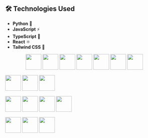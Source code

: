 ## 🛠️ Technologies Used
- **Python** 🐍
- **JavaScript** ⚡
- **TypeScript** 💙
- **React** ⚛️
- **Tailwind CSS** 🎨



<p align="center">
  <!-- Frontend -->
  <img src="https://cdn.jsdelivr.net/gh/devicons/devicon/icons/html5/html5-original.svg" width="50px"/> <!-- HTML -->
  <img src="https://cdn.jsdelivr.net/gh/devicons/devicon/icons/css3/css3-original.svg" width="50px"/> <!-- CSS -->
  <img src="https://cdn.jsdelivr.net/gh/devicons/devicon/icons/javascript/javascript-original.svg" width="50px"/> <!-- JavaScript -->
  <img src="https://cdn.jsdelivr.net/gh/devicons/devicon/icons/typescript/typescript-original.svg" width="50px"/> <!-- TypeScript -->
  <img src="https://cdn.jsdelivr.net/gh/devicons/devicon/icons/react/react-original.svg" width="50px"/> <!-- React -->
  <img src="https://cdn.jsdelivr.net/gh/devicons/devicon/icons/nextjs/nextjs-original.svg" width="50px"/> <!-- Next.js -->
  <img src="https://cdn.jsdelivr.net/gh/devicons/devicon/icons/tailwindcss/tailwindcss-original.svg" width="50px"/> <!-- Tailwind CSS -->
  
  <!-- Backend -->
  <img src="https://cdn.jsdelivr.net/gh/devicons/devicon/icons/nodejs/nodejs-original.svg" width="50px"/> <!-- Node.js -->
  <img src="https://cdn.jsdelivr.net/gh/devicons/devicon/icons/express/express-original.svg" width="50px"/> <!-- Express.js -->
  <img src="https://cdn.jsdelivr.net/gh/devicons/devicon/icons/bun/bun-original.svg" width="50px"/> <!-- Bun -->
  
  <!-- Database -->
  <img src="https://cdn.jsdelivr.net/gh/devicons/devicon/icons/postgresql/postgresql-original.svg" width="50px"/> <!-- PostgreSQL -->
  <img src="https://cdn.jsdelivr.net/gh/devicons/devicon/icons/mysql/mysql-original.svg" width="50px"/> <!-- MySQL -->
  <img src="https://cdn.jsdelivr.net/gh/devicons/devicon/icons/oracle/oracle-original.svg" width="50px"/> <!-- Oracle DB -->
  <img src="https://cdn.jsdelivr.net/gh/devicons/devicon/icons/sqlite/sqlite-original.svg" width="50px"/> <!-- SQLite -->
  
  <!-- Programming Languages -->
  <img src="https://cdn.jsdelivr.net/gh/devicons/devicon/icons/c/c-original.svg" width="50px"/> <!-- C -->
  <img src="https://cdn.jsdelivr.net/gh/devicons/devicon/icons/cplusplus/cplusplus-original.svg" width="50px"/> <!-- C++ -->
  <img src="https://cdn.jsdelivr.net/gh/devicons/devicon/icons/python/python-original.svg" width="50px"/> <!-- Python -->

</p>
